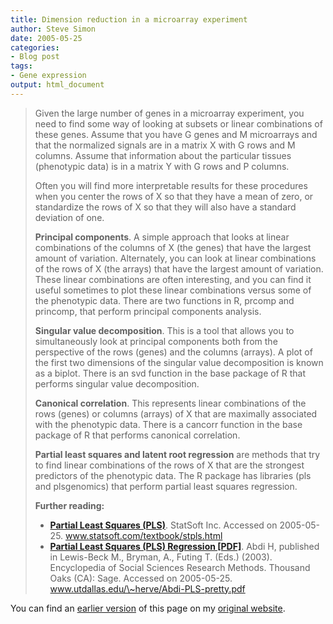 ```yaml
---
title: Dimension reduction in a microarray experiment
author: Steve Simon
date: 2005-05-25
categories:
- Blog post
tags:
- Gene expression 
output: html_document
---
```

> Given the large number of genes in a microarray experiment, you need
> to find some way of looking at subsets or linear combinations of these
> genes. Assume that you have G genes and M microarrays and that the
> normalized signals are in a matrix X with G rows and M columns. Assume
> that information about the particular tissues (phenotypic data) is in
> a matrix Y with G rows and P columns.
>
> Often you will find more interpretable results for these procedures
> when you center the rows of X so that they have a mean of zero, or
> standardize the rows of X so that they will also have a standard
> deviation of one.
>
> **Principal components**. A simple approach that looks at linear
> combinations of the columns of X (the genes) that have the largest
> amount of variation. Alternately, you can look at linear combinations
> of the rows of X (the arrays) that have the largest amount of
> variation. These linear combinations are often interesting, and you
> can find it useful sometimes to plot these linear combinations versus
> some of the phenotypic data. There are two functions in R, prcomp and
> princomp, that perform principal components analysis.
>
> **Singular value decomposition**. This is a tool that allows you to
> simultaneously look at principal components both from the perspective
> of the rows (genes) and the columns (arrays). A plot of the first two
> dimensions of the singular value decomposition is known as a biplot.
> There is an svd function in the base package of R that performs
> singular value decomposition.
>
> **Canonical correlation**. This represents linear combinations of the
> rows (genes) or columns (arrays) of X that are maximally associated
> with the phenotypic data. There is a cancorr function in the base
> package of R that performs canonical correlation.
>
> **Partial least squares and latent root regression** are methods that
> try to find linear combinations of the rows of X that are the
> strongest predictors of the phenotypic data. The R package has
> libraries (pls and plsgenomics) that perform partial least squares
> regression.
>
> **Further reading:**
>
> -   **[Partial Least Squares
>     (PLS)](http://www.statsoft.com/textbook/stpls.html%20)**. StatSoft
>     Inc. Accessed on 2005-05-25. www.statsoft.com/textbook/stpls.html
> -   **[Partial Least Squares (PLS) Regression
>     \[PDF\]](http://www.utdallas.edu/~herve/Abdi-PLS-pretty.pdf%20)**.
>     Abdi H, published in Lewis-Beck M., Bryman, A., Futing T. (Eds.)
>     (2003). Encyclopedia of Social Sciences Research Methods. Thousand
>     Oaks (CA): Sage. Accessed on 2005-05-25.
>     www.utdallas.edu/\~herve/Abdi-PLS-pretty.pdf

You can find an [earlier version][sim1] of this page on my [original website][sim2].


[sim1]: http://www.pmean.com/05/DimensionReduction.html
[sim2]: http://www.pmean.com/original_site.html
